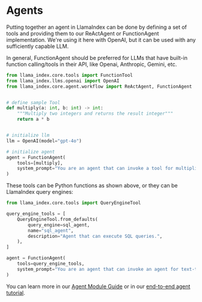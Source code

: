 # Agents

Putting together an agent in LlamaIndex can be done by defining a set of tools and providing them to our ReActAgent or FunctionAgent implementation. We're using it here with OpenAI, but it can be used with any sufficiently capable LLM.

In general, FunctionAgent should be preferred for LLMs that have built-in function calling/tools in their API, like Openai, Anthropic, Gemini, etc.

```python
from llama_index.core.tools import FunctionTool
from llama_index.llms.openai import OpenAI
from llama_index.core.agent.workflow import ReActAgent, FunctionAgent


# define sample Tool
def multiply(a: int, b: int) -> int:
    """Multiply two integers and returns the result integer"""
    return a * b


# initialize llm
llm = OpenAI(model="gpt-4o")

# initialize agent
agent = FunctionAgent(
    tools=[multiply],
    system_prompt="You are an agent that can invoke a tool for multiplication when assisting a user.",
)
```

These tools can be Python functions as shown above, or they can be LlamaIndex query engines:

```python
from llama_index.core.tools import QueryEngineTool

query_engine_tools = [
    QueryEngineTool.from_defaults(
        query_engine=sql_agent,
        name="sql_agent",
        description="Agent that can execute SQL queries.",
    ),
]

agent = FunctionAgent(
    tools=query_engine_tools,
    system_prompt="You are an agent that can invoke an agent for text-to-SQL execution.",
)
```

You can learn more in our [Agent Module Guide](../../module_guides/deploying/agents/index.md) or in our [end-to-end agent tutorial](../agent/index.md).
